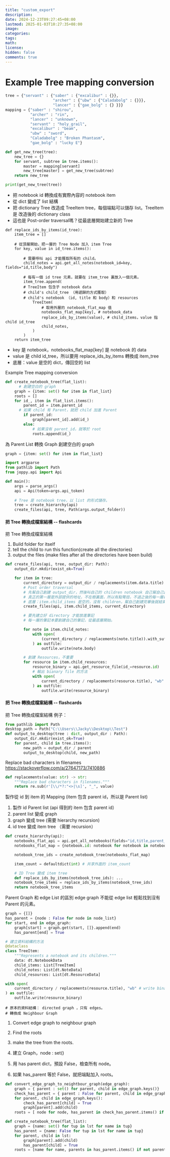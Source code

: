 ```yaml
---
title: "custom_export"
description: 
date: 2024-12-23T09:27:45+08:00
lastmod: 2025-01-03T10:27:35+08:00
image: 
categories: 
tags: 
math: 
license: 
hidden: false
comments: true
---
```


# Example Tree mapping conversion

```python
tree = {"servant" : {"saber" : {"excalibur" : {}},
                     "archer" : {"ubw" : {"Caladabolg" : {}}},
                     "lancer" : {"gae_bolg" : {} }}}
mapping = {"saber" : "shirou",
           "archer" : "rin",
           "lancer" : "unknown",
           "servant" : "holy_grail",
           "excalibur" : "beam",
           "ubw" : "sword",
           "Caladabolg" : "Broken Phantasm",
           "gae_bolg" : "lucky E"}

def get_new_tree(tree):
    new_tree = {}
    for servant, subtree in tree.items():
        master = mapping[servant]
        new_tree[master] = get_new_tree(subtree)
    return new_tree

print(get_new_tree(tree))
```


    
- 把 notebook id 轉換成有實際內容的 notebook item
-  從 dict 變成了 list 結構
-  把 dictionary Tree 改造成 TreeItem tree，每個端點可以儲存 list。TreeItem 是 改造後的 dictionary class
-  這也是 Post-order traversal嗎？從最底層開始建立新的 Tree
```
def replace_ids_by_items(id_tree):
	item_tree = []
	
	# 從頂層開始，把一層的 Tree Node 加入 item Tree
	for key, value in id_tree.items():
		
		# 需要呼叫 api 才能獲取所有的 child。
		child_notes = api.get_all_notes(notebook_id=key, fields="id,title,body")
		
		# 每有一個 id tree 元素，就要在 item_tree 裏放入一個元素。
		item_tree.append(
		# TreeItem 包含子 notebook data
		# child's child_tree （用遞歸的方式獲取）
		# child's notebook （id, title 和 body）和 resources
			TreeItem(
				# 取用外層的 notebook_flat_map 值
				notebooks_flat_map[key], # notebook_data
				replace_ids_by_items(value), # child_items，value 指 child id_tree
				child_notes,
			)
		)
	return item_tree
```
- key 是 notebook，notebooks_flat_map[key] 是 notebook 的 data
- value 是 child id_tree，所以要用 replace_ids_by_items 轉換成 item_tree
- 底層：value 是空的 dict，傳回空的 list
		
Example Tree mapping conversion



```python
def create_notebook_tree(flat_list):
	  # 創建空白的 graph
    graph = {item: set() for item in flat_list}
    roots = []
    for id_, item in flat_list.items():
        parent_id = item.parent_id
	  # 如果 child 有 Parent，就把 child 加進 Parent
        if parent_id:
            graph[parent_id].add(id_)
        else:
            # 如果沒有 parent_id，就等於 root
            roots.append(id_)
```

為 Parent List 轉換 Graph 創建空白的 graph
```python
graph = {item: set() for item in flat_list}
```




``` python
import argparse
from pathlib import Path
from joppy.api import Api
```
```python
def main():
    args = parse_args()
    api = Api(token=args.api_token)
	
    # Tree 是 notebook tree，以 list 的形式儲存。
    tree = create_hierarchy(api)
    create_files(api, tree, Path(args.output_folder))
```
#### 把 Tree 轉換成檔案結構 -- flashcards
把 Tree 轉換成檔案結構

1. Build folder for itself
2. tell the child to run this function(create all the directories)
3. output the files (make files after all the directories have been build)



```python
def create_files(api, tree, output_dir: Path):
    output_dir.mkdir(exist_ok=True)

    for item in tree:
        current_directory = output_dir / replacements(item.data.title)
        # Post order traversal
        # 先幫自己創建 output_dir，然後叫自己的 children notebook 自己幫自己創建 current_directory
	    # 真正的第一層是外部提供的地址，不在樹裏面，所以有點彆扭，不過之後的每一層都可以這樣想。
        # 底層：item.child_items 是空的，沒有 children，幫自己創建完畢後就結束。
        create_files(api, item.child_items, current_directory)

        # 要先建立好 directory 才能放進筆記
        # 每一層的筆記本要創建自己的筆記，從最底層開始。

        for note in item.child_notes:
            with open(
                (current_directory / replacements(note.title)).with_suffix(".md"), "w"
            ) as outfile:
                outfile.write(note.body)

		# 創建 Resources，不重要
        for resource in item.child_resources:
            resource_binary = api.get_resource_file(id_=resource.id)
			# 輸出 bianary file 的方法
            with open(
                current_directory / replacements(resource.title), "wb" # write binary
            ) as outfile:
                outfile.write(resource_binary)
```

#### 把 Tree 轉換成檔案結構 -- flashcards
把 Tree 轉換成檔案結構
例子：
```python
from pathlib import Path
desktop_path = Path("C:\\Users\\Jacky\\Desktop\\Test")
def output_to_desktop(tree : dict, output_dir : Path):
    output_dir.mkdir(exist_ok=True)
    for parent, child in tree.items():
        new_path = output_dir / parent
        output_to_desktop(child, new_path)
```


Replace bad characters in filenames
https://stackoverflow.com/a/27647173/7410886
```python
def replacements(value: str) -> str:
    """Replace bad characters in filenames."""
    return re.sub(r'[\\/*?:"<>|\s]', "_", value)
```
製作從 id 到 item 的 Mapping (item 包含 parent id，所以是 Parent list)
1. 製作 id Parent list (api 得到的 item 包含 parent id）
2. parent list 變成 graph
3. graph 變成 tree (需要 hierarchy recursion)
4. id tree 變成 item tree （需要 recursion）


``` python
def create_hierarchy(api):
    notebooks_flat_api = api.get_all_notebooks(fields="id,title,parent_id")
    notebooks_flat_map = {notebook.id: notebook for notebook in notebooks_flat_api}

    notebook_tree_ids = create_notebook_tree(notebooks_flat_map)

    item_count = defaultdict(int) # 共享外面的 item_count

	# ID Tree 變成 item tree
    def replace_ids_by_items(notebook_tree_ids): ...	
    notebook_tree_items = replace_ids_by_items(notebook_tree_ids)
    return notebook_tree_items
```
Parent Graph 和 edge List 的區別
edge graph 不能從 edge list 輕鬆找到沒有 Parent 的元素。




```python
graph = {[]}
has_parent = {node : False for node in node_list}
for start, end in edge_graph:
	graph[start] = graph.get(start, []}.append(end)
	has_parent[end] = True
```
```python
# 建立資料結構的方法
@dataclass
class TreeItem:
    """Represents a notebook and its children."""
    data: dt.NotebookData
    child_items: List[TreeItem]
    child_notes: List[dt.NoteData]
    child_resources: List[dt.ResourceData]
```

```python
with open(
	current_directory / replacements(resource.title), "wb" # write binary
) as outfile:
	outfile.write(resource_binary)
```
    # 原本的資料結構： directed graph ，只有 edges。
	# 轉換成 Neighbour Graph
	
1. Convert edge graph to neighbour graph
2. Find the roots
3. make the tree from the roots.

1. 建立 Graph，node : set()
2. 用 has parent dict，預設 False，檢查所有 node。
3. 如果 has_parent 等於 False，就把端點加入 roots。

```python rewrite
def convert_edge_graph_to_neightbour_graph(edge_graph):
	graph = { parent : set() for parent, child in edge_graph.keys()}
	check_has_parent = { parent : False for parent, child in edge_graph.keys()}
	for parent, child in edge_graph.keys():
		check_has_parent[child] = True
		graph[parent].add(child)
	roots = [ node for node, has_parent in check_has_parent.items() if not has_parent]
```




```python
def create_notebook_tree(flat_list):
    graph = {name: set() for tup in lst for name in tup}
    has_parent = {name: False for tup in lst for name in tup}
    for parent, child in lst:
        graph[parent].add(child)
        has_parent[child] = True
    roots = [name for name, parents in has_parent.items() if not parents]
```
